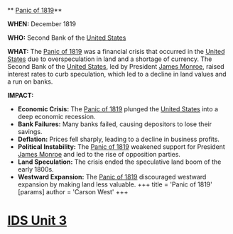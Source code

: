 ** [Panic of 1819](./../panic-of-1819/)**

**WHEN:** December 1819

**WHO:** Second Bank of the [United States](./../united-states/)

**WHAT:** The [Panic of 1819](./../panic-of-1819/) was a financial crisis that occurred in the [United States](./../united-states/) due to overspeculation in land and a shortage of currency. The Second Bank of the [United States](./../united-states/), led by President [James Monroe](./../james-monroe/), raised interest rates to curb speculation, which led to a decline in land values and a run on banks.

**IMPACT:**

* **Economic Crisis:** The [Panic of 1819](./../panic-of-1819/) plunged the [United States](./../united-states/) into a deep economic recession.
* **Bank Failures:** Many banks failed, causing depositors to lose their savings.
* **Deflation:** Prices fell sharply, leading to a decline in business profits.
* **Political Instability:** The [Panic of 1819](./../panic-of-1819/) weakened support for President [James Monroe](./../james-monroe/) and led to the rise of opposition parties.
* **Land Speculation:** The crisis ended the speculative land boom of the early 1800s.
* **Westward Expansion:** The [Panic of 1819](./../panic-of-1819/) discouraged westward expansion by making land less valuable.
+++
 title = 'Panic of 1819'
[params]
	author = 'Carson West'
+++
# [IDS Unit 3](./../ids-unit-3/)